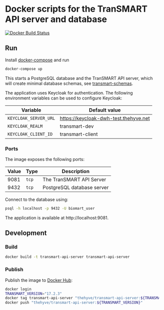 # Docker scripts for the TranSMART API server and database

[![Docker Build Status](https://img.shields.io/docker/pulls/thehyve/transmart-api-server.svg)](https://hub.docker.com/r/thehyve/transmart-api-server)

## Run

Install [docker-compose](https://docs.docker.com/compose/install/) and run
```bash
docker-compose up
```

This starts a PostgreSQL database and the TranSMART API server, which will
create minimal database schemas, see [transmart-schemas](../transmart-schemas).

The application uses Keycloak for authentication. The following environment variables
can be used to configure Keycloak:

Variable              | Default value
----------------------|---------------
`KEYCLOAK_SERVER_URL` | https://keycloak-dwh-test.thehyve.net
`KEYCLOAK_REALM`      | transmart-dev
`KEYCLOAK_CLIENT_ID`  | transmart-client

### Ports

The image exposes the following ports:

Value    | Type  | Description
---------|-------|-----------------
9081     | `tcp` | The TranSMART API Server
9432     | `tcp` | PostgreSQL database server

Connect to the database using:
```bash
psql -h localhost -p 9432 -U biomart_user
```
The application is available at http://localhost:9081.


## Development

### Build

```bash
docker build -t transmart-api-server transmart-api-server
```

### Publish

Publish the image to [Docker Hub](https://hub.docker.com/r/thehyve/transmart-api-server):

```bash
docker login
TRANSMART_VERSION="17.2.3"
docker tag transmart-api-server "thehyve/transmart-api-server:${TRANSMART_VERSION}"
docker push "thehyve/transmart-api-server:${TRANSMART_VERSION}"
```
